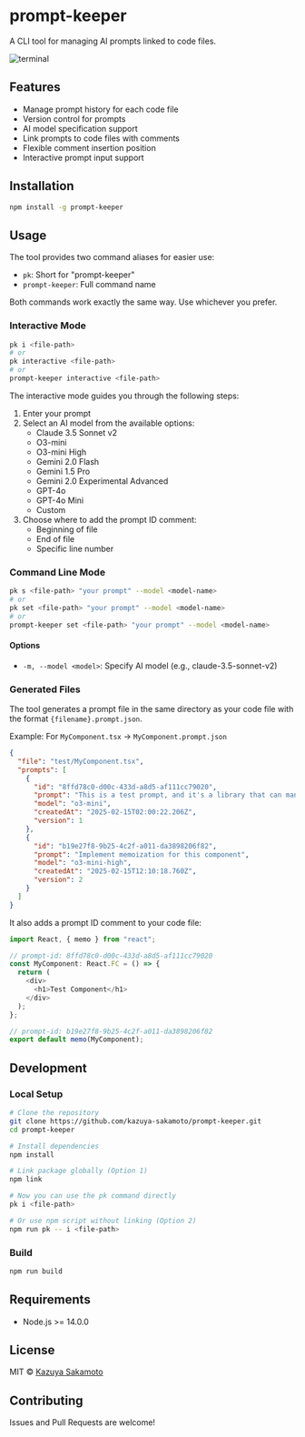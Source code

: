 # prompt-keeper

A CLI tool for managing AI prompts linked to code files.

![terminal](https://github.com/user-attachments/assets/a62cf820-edf5-47c6-baf6-fc1483d763e1)

## Features

- Manage prompt history for each code file
- Version control for prompts
- AI model specification support
- Link prompts to code files with comments
- Flexible comment insertion position
- Interactive prompt input support

## Installation

```bash
npm install -g prompt-keeper
```

## Usage

The tool provides two command aliases for easier use:

- `pk`: Short for "prompt-keeper"
- `prompt-keeper`: Full command name

Both commands work exactly the same way. Use whichever you prefer.

### Interactive Mode

```bash
pk i <file-path>
# or
pk interactive <file-path>
# or
prompt-keeper interactive <file-path>
```

The interactive mode guides you through the following steps:

1. Enter your prompt
2. Select an AI model from the available options:
   - Claude 3.5 Sonnet v2
   - O3-mini
   - O3-mini High
   - Gemini 2.0 Flash
   - Gemini 1.5 Pro
   - Gemini 2.0 Experimental Advanced
   - GPT-4o
   - GPT-4o Mini
   - Custom
3. Choose where to add the prompt ID comment:
   - Beginning of file
   - End of file
   - Specific line number

### Command Line Mode

```bash
pk s <file-path> "your prompt" --model <model-name>
# or
pk set <file-path> "your prompt" --model <model-name>
# or
prompt-keeper set <file-path> "your prompt" --model <model-name>
```

#### Options

- `-m, --model <model>`: Specify AI model (e.g., claude-3.5-sonnet-v2)

### Generated Files

The tool generates a prompt file in the same directory as your code file with the format `{filename}.prompt.json`.

Example: For `MyComponent.tsx` → `MyComponent.prompt.json`

```json
{
  "file": "test/MyComponent.tsx",
  "prompts": [
    {
      "id": "8ffd78c0-d00c-433d-a8d5-af111cc79020",
      "prompt": "This is a test prompt, and it's a library that can manage what kind of prompts were used to implement code in the past. This is a sample saved prompt.",
      "model": "o3-mini",
      "createdAt": "2025-02-15T02:00:22.206Z",
      "version": 1
    },
    {
      "id": "b19e27f8-9b25-4c2f-a011-da3898206f82",
      "prompt": "Implement memoization for this component",
      "model": "o3-mini-high",
      "createdAt": "2025-02-15T12:10:18.760Z",
      "version": 2
    }
  ]
}
```

It also adds a prompt ID comment to your code file:

```typescript
import React, { memo } from "react";

// prompt-id: 8ffd78c0-d00c-433d-a8d5-af111cc79020
const MyComponent: React.FC = () => {
  return (
    <div>
      <h1>Test Component</h1>
    </div>
  );
};

// prompt-id: b19e27f8-9b25-4c2f-a011-da3898206f82
export default memo(MyComponent);
```

## Development

### Local Setup

```bash
# Clone the repository
git clone https://github.com/kazuya-sakamoto/prompt-keeper.git
cd prompt-keeper

# Install dependencies
npm install

# Link package globally (Option 1)
npm link

# Now you can use the pk command directly
pk i <file-path>

# Or use npm script without linking (Option 2)
npm run pk -- i <file-path>
```

### Build

```bash
npm run build
```

## Requirements

- Node.js >= 14.0.0

## License

MIT © [Kazuya Sakamoto](https://github.com/kazuya-sakamoto)

## Contributing

Issues and Pull Requests are welcome!
